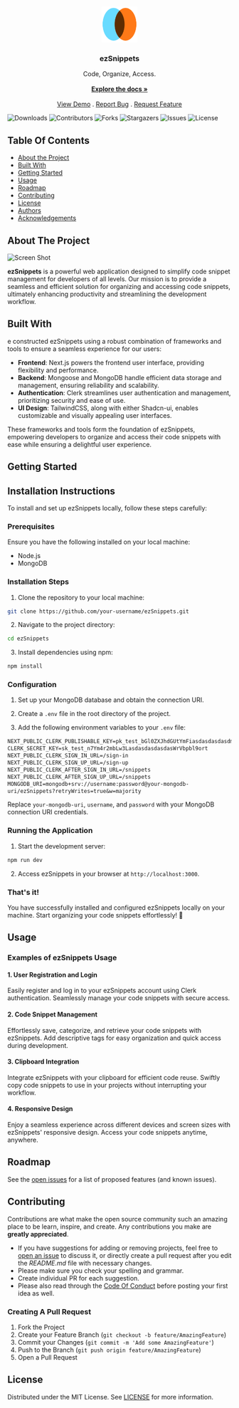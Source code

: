 <br/>
<p align="center">
  <a href="https://github.com/MeerUzairWasHere/ezSnippets">
    <img src="https://raw.githubusercontent.com/MeerUzairWasHere/ezSnippets/19ef06f5006f111f6349d380ccfe6305b87e6ce6/public/logo.svg" alt="Logo" width="80" height="80">
  </a>

  <h3 align="center">ezSnippets</h3>

  <p align="center">
    Code, Organize, Access.
    <br/>
    <br/>
    <a href="https://github.com/MeerUzairWasHere/ezSnippets"><strong>Explore the docs »</strong></a>
    <br/>
    <br/>
    <a href="https://github.com/MeerUzairWasHere/ezSnippets">View Demo</a>
    .
    <a href="https://github.com/MeerUzairWasHere/ezSnippets/issues">Report Bug</a>
    .
    <a href="https://github.com/MeerUzairWasHere/ezSnippets/issues">Request Feature</a>
  </p>
</p>

![Downloads](https://img.shields.io/github/downloads/MeerUzairWasHere/ezSnippets/total) ![Contributors](https://img.shields.io/github/contributors/MeerUzairWasHere/ezSnippets?color=dark-green) ![Forks](https://img.shields.io/github/forks/MeerUzairWasHere/ezSnippets?style=social) ![Stargazers](https://img.shields.io/github/stars/MeerUzairWasHere/ezSnippets?style=social) ![Issues](https://img.shields.io/github/issues/MeerUzairWasHere/ezSnippets) ![License](https://img.shields.io/github/license/MeerUzairWasHere/ezSnippets) 

## Table Of Contents

* [About the Project](#about-the-project)
* [Built With](#built-with)
* [Getting Started](#getting-started)
* [Usage](#usage)
* [Roadmap](#roadmap)
* [Contributing](#contributing)
* [License](#license)
* [Authors](#authors)
* [Acknowledgements](#acknowledgements)

## About The Project

![Screen Shot](https://github.com/user-attachments/assets/42104d9a-73be-4730-92a0-f46c4b317958)


<b>ezSnippets</b> is a powerful web application designed to simplify code snippet management for developers of all levels. Our mission is to provide a seamless and efficient solution for organizing and accessing code snippets, ultimately enhancing productivity and streamlining the development workflow.

## Built With

e constructed ezSnippets using a robust combination of frameworks and tools to ensure a seamless experience for our users:

- **Frontend**: Next.js powers the frontend user interface, providing flexibility and performance.
- **Backend**: Mongoose and MongoDB handle efficient data storage and management, ensuring reliability and scalability.
- **Authentication**: Clerk streamlines user authentication and management, prioritizing security and ease of use.
- **UI Design**: TailwindCSS, along with either Shadcn-ui, enables customizable and visually appealing user interfaces.

These frameworks and tools form the foundation of ezSnippets, empowering developers to organize and access their code snippets with ease while ensuring a delightful user experience.

## Getting Started

## Installation Instructions

To install and set up ezSnippets locally, follow these steps carefully:

### Prerequisites

Ensure you have the following installed on your local machine:

- Node.js
- MongoDB

### Installation Steps

1. Clone the repository to your local machine:

```bash
git clone https://github.com/your-username/ezSnippets.git
```

2. Navigate to the project directory:

```bash
cd ezSnippets
```

3. Install dependencies using npm:

```bash
npm install
```

### Configuration

1. Set up your MongoDB database and obtain the connection URI.

2. Create a `.env` file in the root directory of the project.

3. Add the following environment variables to your `.env` file:

```
NEXT_PUBLIC_CLERK_PUBLISHABLE_KEY=pk_test_bGl0ZXJhdGUtYmFiasdasdasdasdmFjY291bnRzLmRldiQ
CLERK_SECRET_KEY=sk_test_n7Ym4r2mbLw3LasdasdasdasdasWrVbpbl9ort
NEXT_PUBLIC_CLERK_SIGN_IN_URL=/sign-in
NEXT_PUBLIC_CLERK_SIGN_UP_URL=/sign-up
NEXT_PUBLIC_CLERK_AFTER_SIGN_IN_URL=/snippets
NEXT_PUBLIC_CLERK_AFTER_SIGN_UP_URL=/snippets
MONGODB_URI=mongodb+srv://username:password@your-mongodb-uri/ezSnippets?retryWrites=true&w=majority
```

Replace `your-mongodb-uri`, `username`, and `password` with your MongoDB connection URI credentials.

### Running the Application

1. Start the development server:

```bash
npm run dev
```

2. Access ezSnippets in your browser at `http://localhost:3000`.

### That's it!

You have successfully installed and configured ezSnippets locally on your machine. Start organizing your code snippets effortlessly! 🚀

## Usage

### Examples of ezSnippets Usage

#### 1. User Registration and Login


Easily register and log in to your ezSnippets account using Clerk authentication. Seamlessly manage your code snippets with secure access.

#### 2. Code Snippet Management


Effortlessly save, categorize, and retrieve your code snippets with ezSnippets. Add descriptive tags for easy organization and quick access during development.

#### 3. Clipboard Integration


Integrate ezSnippets with your clipboard for efficient code reuse. Swiftly copy code snippets to use in your projects without interrupting your workflow.

#### 4. Responsive Design


Enjoy a seamless experience across different devices and screen sizes with ezSnippets' responsive design. Access your code snippets anytime, anywhere.
 

## Roadmap

See the [open issues](https://github.com/MeerUzairWasHere/ezSnippets/issues) for a list of proposed features (and known issues).

## Contributing

Contributions are what make the open source community such an amazing place to be learn, inspire, and create. Any contributions you make are **greatly appreciated**.
* If you have suggestions for adding or removing projects, feel free to [open an issue](https://github.com/MeerUzairWasHere/ezSnippets/issues/new) to discuss it, or directly create a pull request after you edit the *README.md* file with necessary changes.
* Please make sure you check your spelling and grammar.
* Create individual PR for each suggestion.
* Please also read through the [Code Of Conduct](https://github.com/MeerUzairWasHere/ezSnippets/blob/main/CODE_OF_CONDUCT.md) before posting your first idea as well.

### Creating A Pull Request

1. Fork the Project
2. Create your Feature Branch (`git checkout -b feature/AmazingFeature`)
3. Commit your Changes (`git commit -m 'Add some AmazingFeature'`)
4. Push to the Branch (`git push origin feature/AmazingFeature`)
5. Open a Pull Request

## License

Distributed under the MIT License. See [LICENSE](https://github.com/MeerUzairWasHere/ezSnippets/blob/main/LICENSE.md) for more information.
